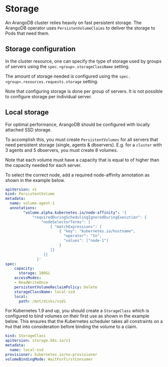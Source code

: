# Storage

An ArangoDB cluster relies heavily on fast persistent storage.
The ArangoDB operator uses `PersistenVolumeClaims` to deliver
the storage to Pods that need them.

## Storage configuration

In the cluster resource, one can specify the type of storage
used by groups of servers using the `spec.<group>.storageClassName`
setting.

The amount of storage needed is configured using the
`spec.<group>.resources.requests.storage` setting.

Note that configuring storage is done per group of servers.
It is not possible to configure storage per individual
server.

## Local storage

For optimal performance, ArangoDB should be configured with locally attached
SSD storage.

To accomplish this, you must create `PersistentVolumes` for all servers that
need persistent storage (single, agents & dbservers).
E.g. for a `cluster` with 3 agents and 5 dbservers, you must create 8 volumes.

Note that each volume must have a capacity that is equal to of higher than the
capacity needed for each server.

To select the correct node, add a required node-affinity annotation as shown
in the example below.

```yaml
apiVersion: v1
kind: PersistentVolume
metadata:
  name: volume-agent-1
  annotations:
        "volume.alpha.kubernetes.io/node-affinity": '{
            "requiredDuringSchedulingIgnoredDuringExecution": {
                "nodeSelectorTerms": [
                    { "matchExpressions": [
                        { "key": "kubernetes.io/hostname",
                          "operator": "In",
                          "values": ["node-1"]
                        }
                    ]}
                 ]}
              }'
spec:
    capacity:
      storage: 100Gi
    accessModes:
    - ReadWriteOnce
    persistentVolumeReclaimPolicy: Delete
    storageClassName: local-ssd
    local:
      path: /mnt/disks/ssd1
```

For Kubernetes 1.9 and up, you should create a `StorageClass` which is configured
to bind volumes on their first use as shown in the example below.
This ensures that the Kubernetes scheduler takes all constraints on a `Pod`
that into consideration before binding the volume to a claim.

```yaml
kind: StorageClass
apiVersion: storage.k8s.io/v1
metadata:
  name: local-ssd
provisioner: kubernetes.io/no-provisioner
volumeBindingMode: WaitForFirstConsumer
```
